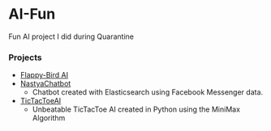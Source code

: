 # AI-Fun
Fun AI project I did during Quarantine

### Projects

- [Flappy-Bird AI](https://github.com/karkipra/AI-Fun/tree/master/Flappy-Bird)
- [NastyaChatbot](https://github.com/karkipra/AI-Fun/tree/master/NastyaChatbot)
  - Chatbot created with Elasticsearch using Facebook Messenger data.
- [TicTacToeAI](https://github.com/karkipra/AI-Fun/tree/master/TicTacToeAI)
  - Unbeatable TicTacToe AI created in Python using the MiniMax Algorithm
